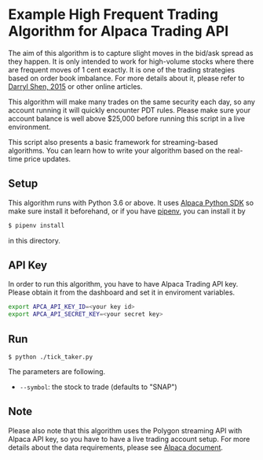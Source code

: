 # Example High Frequent Trading Algorithm for Alpaca Trading API

The aim of this algorithm is to capture slight moves in the bid/ask spread
as they happen. It is only intended to work for high-volume stocks where there
are frequent moves of 1 cent exactly.  It is one of the trading strategies
based on order book imbalance. For more details about it, please refer to
[Darryl Shen, 2015](http://eprints.maths.ox.ac.uk/1895/1/Darryl%20Shen%20%28for%20archive%29.pdf)
or other online articles.

This algorithm will make many trades on the same security each day, so any
account running it will quickly encounter PDT rules. Please make sure your
account balance is well above $25,000 before running this script in a live
environment.

This script also presents a basic framework for streaming-based algorithms.
You can learn how to write your algorithm based on the real-time price updates.

## Setup

This algorithm runs with Python 3.6 or above. It uses
[Alpaca Python SDK](https://pypi.org/project/alpaca-trade-api/) so make
sure install it beforehand, or if you have [pipenv](https://pipenv.readthedocs.io),
you can install it by

```sh
$ pipenv install
```

in this directory.

## API Key

In order to run this algorithm, you have to have Alpaca Trading API key.
Please obtain it from the dashboard and set it in enviroment variables.

```sh
export APCA_API_KEY_ID=<your key id>
export APCA_API_SECRET_KEY=<your secret key>
```

## Run

```
$ python ./tick_taker.py
```

The parameters are following.

- `--symbol`: the stock to trade (defaults to "SNAP")

## Note

Please also note that this algorithm uses the Polygon streaming API with Alpaca API key,
so you have to have a live trading account setup. For more details about the data
requirements, please see
[Alpaca document](https://docs.alpaca.markets/web-api/market-data/).